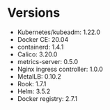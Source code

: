 # Versions

* Kubernetes/kubeadm: 1.22.0
* Docker CE: 20.04
* containerd: 1.4.1
* Calico: 3.20.0
* metrics-server: 0.5.0 
* Nginx ingress controller: 1.0.0
* MetalLB: 0.10.2
* Rook: 1.7.1
* Helm: 3.5.2
* Docker registry: 2.7.1
